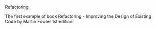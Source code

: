 Refactoring

The first example of book Refactoring - Improving the Design of Existing Code by Martin Fowler 1st edition


